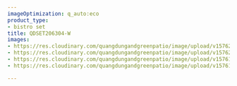 ```yaml
---
imageOptimization: q_auto:eco
product_type:
- bistro set
title: QDSET206304-W
images:
- https://res.cloudinary.com/quangdungandgreenpatio/image/upload/v1576205767/posts/2c113a06dfc3269d7fd2_1_b6zyng.jpg
- https://res.cloudinary.com/quangdungandgreenpatio/image/upload/v1576202705/posts/7ef4eaac0469fd37a478_kclj7m.jpg
- https://res.cloudinary.com/quangdungandgreenpatio/image/upload/v1576199933/posts/Capture_4_nhayb2.jpg
- https://res.cloudinary.com/quangdungandgreenpatio/image/upload/v1576199900/posts/20190525_095856_2_q2tfxn.jpg

---
```

